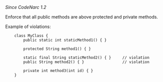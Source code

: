 *Since CodeNarc 1.2*

Enforce that all public methods are above protected and private methods.

Example of violations:

        class MyClass {
            public static int staticMethod1() { }

            protected String method1() { }

            static final String staticMethod2() { }     // violation
            public String method2() { }                 // violation

            private int method3(int id) { }
        }
